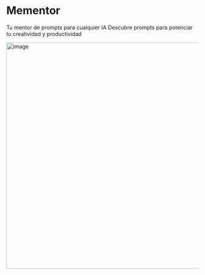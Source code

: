 # Mementor 
Tu mentor de prompts para cualquier IA
Descubre prompts para potenciar tu creatividad y productividad

<img width="1265" height="595" alt="image" src="https://github.com/user-attachments/assets/f4521752-4e4e-4f2e-b979-81d394dc33a5" />

